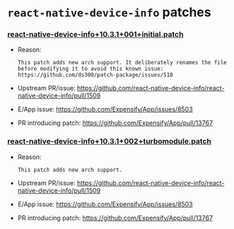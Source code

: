 # `react-native-device-info` patches

### [react-native-device-info+10.3.1+001+initial.patch](react-native-device-info+10.3.1+001+initial.patch)

- Reason:
  
    ```
    This patch adds new arch support. It deliberately renames the file before modifying it to avoid this known issue: https://github.com/ds300/patch-package/issues/518
    ```
  
- Upstream PR/issue: https://github.com/react-native-device-info/react-native-device-info/pull/1509
- E/App issue: https://github.com/Expensify/App/issues/8503
- PR introducing patch: https://github.com/Expensify/App/pull/13767

### [react-native-device-info+10.3.1+002+turbomodule.patch](react-native-device-info+10.3.1+002+turbomodule.patch)

- Reason:
  
    ```
    This patch adds new arch support.
    ```
  
- Upstream PR/issue: https://github.com/react-native-device-info/react-native-device-info/pull/1509
- E/App issue: https://github.com/Expensify/App/issues/8503
- PR introducing patch: https://github.com/Expensify/App/pull/13767
